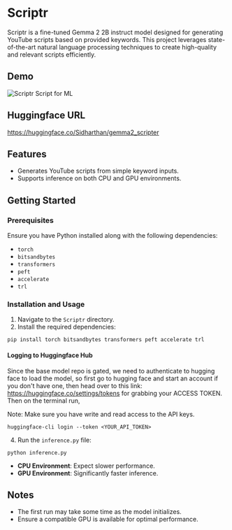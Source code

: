 # Scriptr

Scriptr is a fine-tuned Gemma 2 2B instruct model designed for generating YouTube scripts based on provided keywords. This project leverages state-of-the-art natural language processing techniques to create high-quality and relevant scripts efficiently.

## Demo

![Scriptr Script for ML](https://github.com/user-attachments/assets/89809657-ccce-4bdb-8d00-bd4c1f881359)

## Huggingface URL

https://huggingface.co/Sidharthan/gemma2_scripter

## Features

- Generates YouTube scripts from simple keyword inputs.
- Supports inference on both CPU and GPU environments.

## Getting Started

### Prerequisites
Ensure you have Python installed along with the following dependencies:
- `torch`
- `bitsandbytes`
- `transformers`
- `peft`
- `accelerate`
- `trl`

### Installation and Usage
1. Navigate to the `Scriptr` directory.
2. Install the required dependencies:
```
pip install torch bitsandbytes transformers peft accelerate trl
```

#### Logging to Huggingface Hub

Since the base model repo is gated, we need to authenticate to hugging face to load the model, so first go to hugging face and start an account if you don't have one, then head over to this link: https://huggingface.co/settings/tokens for grabbing your ACCESS TOKEN. Then on the terminal run,

Note: Make sure you have write and read access to the API keys.

```
huggingface-cli login --token <YOUR_API_TOKEN>
```

4. Run the `inference.py` file:
```
python inference.py
```
- **CPU Environment**: Expect slower performance.
- **GPU Environment**: Significantly faster inference.

## Notes
- The first run may take some time as the model initializes.
- Ensure a compatible GPU is available for optimal performance.
